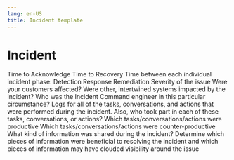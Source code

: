 ```yaml
---
lang: en-US
title: Incident template
---
```

# Incident

Time to Acknowledge
Time to Recovery
Time between each individual incident phase:
Detection
Response
Remediation
Severity of the issue
Were your customers affected?
Were other, intertwined systems impacted by the incident?
Who was the Incident Command engineer in this particular circumstance?
Logs for all of the tasks, conversations, and actions that were performed during the incident. Also, who took part in each of these tasks, conversations, or actions?
Which tasks/conversations/actions were productive
Which tasks/conversations/actions were counter-productive
What kind of information was shared during the incident?
Determine which pieces of information were beneficial to resolving the incident and which pieces of information may have clouded visibility around the issue